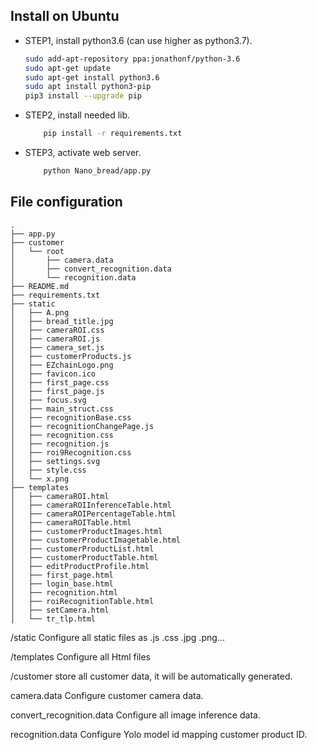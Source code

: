 ## Install on Ubuntu 

* STEP1, install python3.6 (can use higher as python3.7).
    ```sh
    sudo add-apt-repository ppa:jonathonf/python-3.6
    sudo apt-get update
    sudo apt-get install python3.6
    sudo apt install python3-pip
    pip3 install --upgrade pip
    ```
    
* STEP2, install needed lib.
    ```sh
        pip install -r requirements.txt
    ```   
    
    
* STEP3, activate web server.
    ```sh
        python Nano_bread/app.py 
    ``` 
    
    
## File configuration

    .
    ├── app.py
    ├── customer
    │   └── root
    │       ├── camera.data
    │       ├── convert_recognition.data
    │       └── recognition.data
    ├── README.md
    ├── requirements.txt
    ├── static
    │   ├── A.png
    │   ├── bread_title.jpg
    │   ├── cameraROI.css
    │   ├── cameraROI.js
    │   ├── camera_set.js
    │   ├── customerProducts.js
    │   ├── EZchainLogo.png
    │   ├── favicon.ico
    │   ├── first_page.css
    │   ├── first_page.js
    │   ├── focus.svg
    │   ├── main_struct.css
    │   ├── recognitionBase.css
    │   ├── recognitionChangePage.js
    │   ├── recognition.css
    │   ├── recognition.js
    │   ├── roi9Recognition.css
    │   ├── settings.svg
    │   ├── style.css
    │   └── x.png
    ├── templates
    │   ├── cameraROI.html
    │   ├── cameraROIInferenceTable.html
    │   ├── cameraROIPercentageTable.html
    │   ├── cameraROITable.html
    │   ├── customerProductImages.html
    │   ├── customerProductImagetable.html
    │   ├── customerProductList.html
    │   ├── customerProductTable.html
    │   ├── editProductProfile.html
    │   ├── first_page.html
    │   ├── login_base.html
    │   ├── recognition.html
    │   ├── roiRecognitionTable.html
    │   ├── setCamera.html
    │   └── tr_tlp.html

/static Configure all static files as .js .css .jpg .png...

/templates Configure all Html files 
 
/customer store all customer data, it will be automatically generated. 
    
    
camera.data Configure customer camera data.

convert_recognition.data Configure all image inference data.

recognition.data Configure Yolo model id mapping customer product ID.